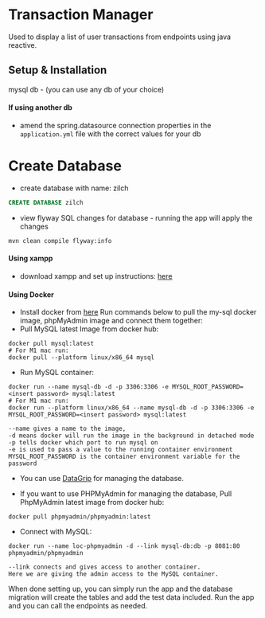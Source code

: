 # Transaction Manager

Used to display a list of user transactions from endpoints using java reactive.

## Setup & Installation
mysql db - (you can use any db of your choice)

#### If using another db
- amend the spring.datasource connection properties in the `application.yml` file with the correct values for your db

# Create Database
- create database with name: zilch
```sql
CREATE DATABASE zilch
```

- view flyway SQL changes for database - running the app will apply the changes
```maven
mvn clean compile flyway:info
```

#### Using xampp
- download xampp and set up instructions: [here](https://www.apachefriends.org/index.html)

#### Using Docker
- Install docker from [here](https://www.docker.com/get-started/)
  Run commands below to pull the my-sql docker image, phpMyAdmin image and connect them together:
- Pull MySQL latest Image from docker hub:

```docker
docker pull mysql:latest
# For M1 mac run:
docker pull --platform linux/x86_64 mysql
```

- Run MySQL container:
```docker
docker run --name mysql-db -d -p 3306:3306 -e MYSQL_ROOT_PASSWORD=<insert password> mysql:latest
# For M1 mac run:
docker run --platform linux/x86_64 --name mysql-db -d -p 3306:3306 -e MYSQL_ROOT_PASSWORD=<insert password> mysql:latest
```

```
--name gives a name to the image, 
-d means docker will run the image in the background in detached mode
-p tells docker which port to run mysql on
-e is used to pass a value to the running container environment 
MYSQL_ROOT_PASSWORD is the container environment variable for the password
```

- You can use [DataGrip](https://www.jetbrains.com/datagrip/download/#section=mac) for managing the database.

- If you want to use PHPMyAdmin for managing the database, Pull PhpMyAdmin latest image from docker hub:

```docker
docker pull phpmyadmin/phpmyadmin:latest
```

- Connect with MySQL:
```docker
docker run --name loc-phpmyadmin -d --link mysql-db:db -p 8081:80 phpmyadmin/phpmyadmin
```

```
--link connects and gives access to another container. 
Here we are giving the admin access to the MySQL container.
```

When done setting up, you can simply run the app and the database migration will create the tables and add the test data included.
Run the app and you can call the endpoints as needed.